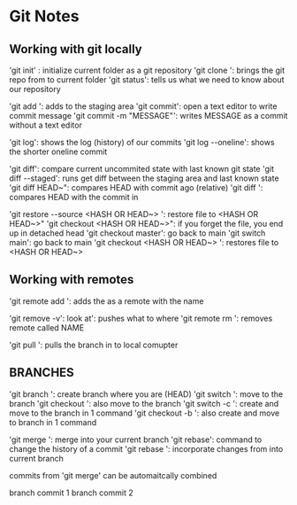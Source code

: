 # Git Notes

## Working with git locally
'git init' : initialize current folder as a git repository
'git clone <URL>': brings the git repo from <URL> to current folder
'git status': tells us what we need to know about our repository

'git add <FILE>': adds <FILE> to the staging area
'git commit': open a text editor to write commit message
'git commit -m "MESSAGE"': writes MESSAGE as a commit without a text editor

'git log': shows the log (history) of our commits
'git log --oneline': shows the shorter oneline commit

'git diff': compare current uncommited state with last known git state
'git diff --staged': runs get diff between the staging area and last known state
'git diff HEAD~<NUMBER>": compares HEAD with commit <NUMBER> ago (relative)
'git diff <HASH>': compares HEAD with the commit in <HASH>

'git restore --source <HASH OR HEAD~> <FILE>': restore file to <HASH OR HEAD~>"
'git checkout <HASH OR HEAD~>": if you forget the file, you end up in detached head
'git checkout master': go back to main
'git switch main': go back to main
'git checkout <HASH OR HEAD~> <FILE>': restores file to <HASH OR HEAD~>

## Working with remotes

'git remote add <NAME> <URL>': adds the <URL> as a remote with the name <NAME>

'git remove -v': look at': pushes what to where
'git remote rm <NAME>': removes remote called NAME 

'git pull <WHERE><WHAT>': pulls the <WHAT> branch in <WHERE> to local comupter

## BRANCHES
'git branch <NAME>': create branch <NAME> where you are (HEAD)
'git switch <NAME>': move to the branch <NAME>
'git checkout <NAME>': also move to the branch <NAME>
'git switch -c <NAME>': create and move to the branch <NAME> in 1 command
'git checkout -b <NAME>': also create and move to branch <NAME> in 1 command

'git merge <BRANCH>': merge <BRANCH> into your current branch
'git rebase': command to change the history of a commit
'git rebase <BRANCH>': incorporate changes from <BRANCH> into current branch

commits from 'git merge' can be automaitcally combined

branch commit 1
branch commit 2

